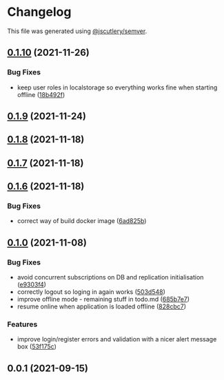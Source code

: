 # Changelog

This file was generated using [@jscutlery/semver](https://github.com/jscutlery/semver).

## [0.1.10](https://github.com/platyplus/platydev/compare/data-access-hbp@0.1.9...data-access-hbp@0.1.10) (2021-11-26)


### Bug Fixes

* keep user roles in localstorage so everything works fine when starting offline ([18b492f](https://github.com/platyplus/platydev/commit/18b492fcbb16ccf477d89d3a0416bccdbf0aa4a8))



## [0.1.9](https://github.com/platyplus/platydev/compare/data-access-hbp@0.1.8...data-access-hbp@0.1.9) (2021-11-24)



## [0.1.8](https://github.com/platyplus/platydev/compare/data-access-hbp@0.1.7...data-access-hbp@0.1.8) (2021-11-18)



## [0.1.7](https://github.com/platyplus/platydev/compare/data-access-hbp@0.1.6...data-access-hbp@0.1.7) (2021-11-18)



## [0.1.6](https://github.com/platyplus/platydev/compare/data-access-hbp@0.1.5...data-access-hbp@0.1.6) (2021-11-18)


### Bug Fixes

* correct way of build docker image ([6ad825b](https://github.com/platyplus/platydev/commit/6ad825b1ff27e2d5df3aa2dfb24cf1925167e031))



## [0.1.0](https://github.com/platyplus/platydev/compare/data-access-hbp@0.0.1...data-access-hbp@0.1.0) (2021-11-08)

### Bug Fixes

- avoid concurrent subscriptions on DB and replication initialisation ([e9303f4](https://github.com/platyplus/platydev/commit/e9303f4cf13ca797070f8699144121d1c20f4515))
- correctly logout so loging in again works ([503d548](https://github.com/platyplus/platydev/commit/503d548f34821beaaa0c7dbe882368d346c82861))
- improve offline mode - remaining stuff in todo.md ([685b7e7](https://github.com/platyplus/platydev/commit/685b7e7fd7ecb5b0f1353211ab2186bd2ec0129e))
- resume online when application is loaded offline ([828cbc7](https://github.com/platyplus/platydev/commit/828cbc7ce014c653d47a722abafe18bd58691e1a))

### Features

- improve login/register errors and validation with a nicer alert message box ([53f175c](https://github.com/platyplus/platydev/commit/53f175ca3fd64e7ded9d5f7105f8b1843982e9f5))

## 0.0.1 (2021-09-15)
